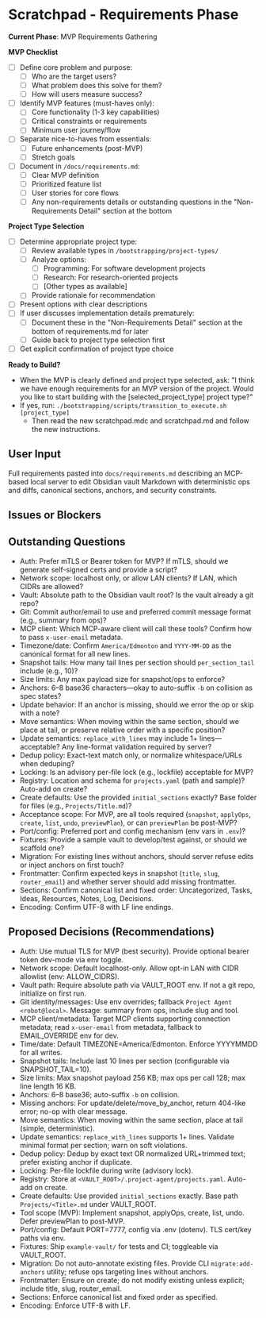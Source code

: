 # Scratchpad - Requirements Phase

**Current Phase**: MVP Requirements Gathering

**MVP Checklist**
- [ ] Define core problem and purpose:
  - [ ] Who are the target users?
  - [ ] What problem does this solve for them?
  - [ ] How will users measure success?
- [ ] Identify MVP features (must-haves only):
  - [ ] Core functionality (1-3 key capabilities)
  - [ ] Critical constraints or requirements
  - [ ] Minimum user journey/flow
- [ ] Separate nice-to-haves from essentials:
  - [ ] Future enhancements (post-MVP)
  - [ ] Stretch goals
- [ ] Document in `/docs/requirements.md`:
  - [ ] Clear MVP definition
  - [ ] Prioritized feature list
  - [ ] User stories for core flows
  - [ ] Any non-requirements details or outstanding questions in the "Non-Requirements Detail" section at the bottom

**Project Type Selection**
- [ ] Determine appropriate project type:
  - [ ] Review available types in `/bootstrapping/project-types/`
  - [ ] Analyze options:
     - [ ] Programming: For software development projects
     - [ ] Research: For research-oriented projects
     - [ ] [Other types as available]
  - [ ] Provide rationale for recommendation
- [ ] Present options with clear descriptions
- [ ] If user discusses implementation details prematurely:
  - [ ] Document these in the "Non-Requirements Detail" section at the bottom of requirements.md for later
  - [ ] Guide back to project type selection first
- [ ] Get explicit confirmation of project type choice

**Ready to Build?**
- When the MVP is clearly defined and project type selected, ask:
  "I think we have enough requirements for an MVP version of the project. Would you like to start building with the [selected_project_type] project type?"
- If yes, run: `./bootstrapping/scripts/transition_to_execute.sh [project_type]`
    - Then read the new scratchpad.mdc and scratchpad.md and follow the new instructions.

## User Input
Full requirements pasted into `docs/requirements.md` describing an MCP-based local server to edit Obsidian vault Markdown with deterministic ops and diffs, canonical sections, anchors, and security constraints.

## Issues or Blockers


## Outstanding Questions
- Auth: Prefer mTLS or Bearer token for MVP? If mTLS, should we generate self-signed certs and provide a script?
- Network scope: localhost only, or allow LAN clients? If LAN, which CIDRs are allowed?
- Vault: Absolute path to the Obsidian vault root? Is the vault already a git repo?
- Git: Commit author/email to use and preferred commit message format (e.g., summary from ops)?
- MCP client: Which MCP-aware client will call these tools? Confirm how to pass `x-user-email` metadata.
- Timezone/date: Confirm `America/Edmonton` and `YYYY-MM-DD` as the canonical format for all new lines.
- Snapshot tails: How many tail lines per section should `per_section_tail` include (e.g., 10)?
- Size limits: Any max payload size for snapshot/ops to enforce?
- Anchors: 6–8 base36 characters—okay to auto-suffix `-b` on collision as spec states?
- Update behavior: If an anchor is missing, should we error the op or skip with a note?
- Move semantics: When moving within the same section, should we place at tail, or preserve relative order with a specific position?
- Update semantics: `replace_with_lines` may include 1+ lines—acceptable? Any line-format validation required by server?
- Dedup policy: Exact-text match only, or normalize whitespace/URLs when deduping?
- Locking: Is an advisory per-file lock (e.g., lockfile) acceptable for MVP?
- Registry: Location and schema for `projects.yaml` (path and sample)? Auto-add on create?
- Create defaults: Use the provided `initial_sections` exactly? Base folder for files (e.g., `Projects/Title.md`)?
- Acceptance scope: For MVP, are all tools required (`snapshot`, `applyOps`, `create`, `list`, `undo`, `previewPlan`), or can `previewPlan` be post-MVP?
- Port/config: Preferred port and config mechanism (env vars in `.env`)?
- Fixtures: Provide a sample vault to develop/test against, or should we scaffold one?
- Migration: For existing lines without anchors, should server refuse edits or inject anchors on first touch?
- Frontmatter: Confirm expected keys in snapshot (`title`, `slug`, `router_email`) and whether server should add missing frontmatter.
- Sections: Confirm canonical list and fixed order: Uncategorized, Tasks, Ideas, Resources, Notes, Log, Decisions.
- Encoding: Confirm UTF-8 with LF line endings.

## Proposed Decisions (Recommendations)
- Auth: Use mutual TLS for MVP (best security). Provide optional bearer token dev-mode via env toggle.
- Network scope: Default localhost-only. Allow opt-in LAN with CIDR allowlist (env: ALLOW_CIDRS).
- Vault path: Require absolute path via VAULT_ROOT env. If not a git repo, initialize on first run.
- Git identity/messages: Use env overrides; fallback `Project Agent <robot@local>`. Message: summary from ops, include slug and tool.
- MCP client/metadata: Target MCP clients supporting connection metadata; read `x-user-email` from metadata, fallback to EMAIL_OVERRIDE env for dev.
- Time/date: Default TIMEZONE=America/Edmonton. Enforce YYYYMMDD for all writes.
- Snapshot tails: Include last 10 lines per section (configurable via SNAPSHOT_TAIL=10).
- Size limits: Max snapshot payload 256 KB; max ops per call 128; max line length 16 KB.
- Anchors: 6–8 base36; auto-suffix `-b` on collision.
- Missing anchors: For update/delete/move_by_anchor, return 404-like error; no-op with clear message.
- Move semantics: When moving within the same section, place at tail (simple, deterministic).
- Update semantics: `replace_with_lines` supports 1+ lines. Validate minimal format per section; warn on soft violations.
- Dedup policy: Dedup by exact text OR normalized URL+trimmed text; prefer existing anchor if duplicate.
- Locking: Per-file lockfile during write (advisory lock).
- Registry: Store at `<VAULT_ROOT>/.project-agent/projects.yaml`. Auto-add on create.
- Create defaults: Use provided `initial_sections` exactly. Base path `Projects/<Title>.md` under VAULT_ROOT.
- Tool scope (MVP): Implement snapshot, applyOps, create, list, undo. Defer previewPlan to post-MVP.
- Port/config: Default PORT=7777, config via .env (dotenv). TLS cert/key paths via env.
- Fixtures: Ship `example-vault/` for tests and CI; toggleable via VAULT_ROOT.
- Migration: Do not auto-annotate existing files. Provide CLI `migrate:add-anchors` utility; refuse ops targeting lines without anchors.
- Frontmatter: Ensure on create; do not modify existing unless explicit; include title, slug, router_email.
- Sections: Enforce canonical list and fixed order as specified.
- Encoding: Enforce UTF-8 with LF.